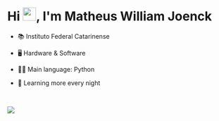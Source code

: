 <h1 align="left">Hi <img src="https://raw.githubusercontent.com/kaueMarques/kaueMarques/master/hi.gif" height="30px">, I'm Matheus William Joenck</h1>
<!-- <img src="https://user-images.githubusercontent.com/117489072/213947944-f5011334-5281-4ebc-8675-8abe466b66d7.png" height="550em" align="right" /> --> 

- 📚 Instituto Federal Catarinense

- 🖥 Hardware & Software

- 👨‍💻 Main language: Python

- 🌙 Learning more every night

</div>
<br>

<a href="https://github.com/al0i"><img src="https://github-readme-stats.vercel.app/api/top-langs/?username=al0i&layout=compact&show_icons=true&theme=tokyonight&"></a>


